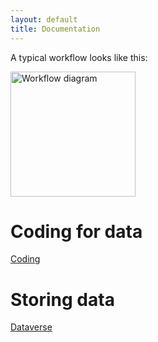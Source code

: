 ```yaml
---
layout: default
title: Documentation
---
```


A typical workflow looks like this:

<img src="/ScrapeOpen/images/workflow-diagram.svg" alt="Workflow diagram" style="height: 200px;"/>

# Coding for data

 [Coding](coding.html)

# Storing data

[Dataverse](dataverse.html)
